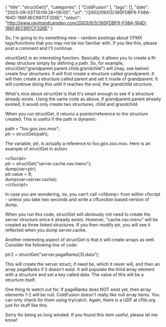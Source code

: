 {
	"title": "structGet()",
	"categories": [
		"ColdFusion"
	],
	"tags": [],
	"date": "2003-09-03T10:09:26+06:00",
	"url": "/2003/09/03/395FDBF9-F08A-164D-186F4EC997CF326E",
	"oldurl": "http://www.raymondcamden.com/2003/9/3/395FDBF9-F08A-164D-186F4EC997CF326E"
}

So, I'm going to try something new - random postings about CFMX tags/functions that you may not be too familiar with. If you like this, please post a comment and I'll continue.

structGet() is an interesting function. Basically, it allows you to create a N-deep structure simply by defining a path. So, for example, structGet("grandparent.parent.child.grandchild") will (may, see below) create four structures. It will first create a structure called grandparent. It will then create a structure called parent and set it inside of grandparent. It will continue doing this until it reaches the end, the grandchild structure.

What's nice about structGet is that it's smart enough to see if a structure already exists. Using the same code as above, if grandparent.parent already existed, it would only create two structures, child and grandchild. 

When you run structGet, it returns a pointer/reference to the structure created. This is useful if the path is dynamic:

path = "foo.goo.zoo.moo";<br>
ptr = structGet(path);

The variable, ptr, is actually a reference to foo.goo.zoo.moo. Here is an example of structGet in action:

&lt;cfscript&gt;<br>
ptr = structGet("server.cache.nav.menu");<br>
dump(var=ptr);<br>
ptr.value = 9;<br>
dump(var=server.cache);<br>
&lt;/cfscript&gt;

In case you are wondering, no, you can't call &lt;cfdump&gt; from within cfscript - unless you take two seconds and write a cffunction based version of dump. 

When you run this code, structGet will obviously not need to create the server structure since it already exists. However, "cache.nav.menu" will be created as three linked structures. If you then modify ptr, you will see it reflected when you dump server.cache.

Another interesting aspect of structGet is that it will create arrays as well. Consider the following line of code: 

ptr2 = structGet("server.pageRanks[3].data");

This will create the server struct, if need be, which it never will, and then an array pageRanks if it doesn't exist. It will populate the third array element with a structure and set a key called data. The value of this will be a structure itself.

One thing to watch out for. If pageRanks does NOT exist yet, then array elements 1-2 will be null. ColdFusion doesn't really like null array items. You can only check for them using try/catch. Again, there is a UDF at cflib.org just for stuff like this.

Sorry for being so long winded. If you found this item useful, please let me know!